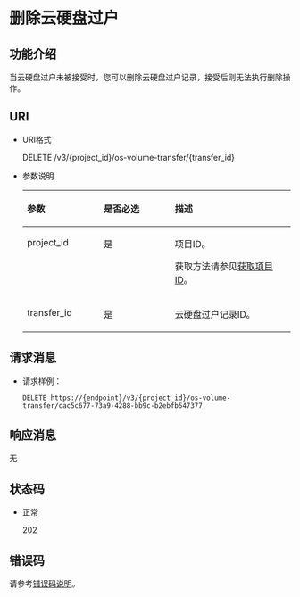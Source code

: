 # 删除云硬盘过户<a name="evs_04_3071"></a>

## 功能介绍<a name="zh-cn_topic_0092902034_section44805042171914"></a>

当云硬盘过户未被接受时，您可以删除云硬盘过户记录，接受后则无法执行删除操作。

## URI<a name="zh-cn_topic_0092887872_section21748494171940"></a>

-   URI格式

    DELETE /v3/\{project\_id\}/os-volume-transfer/\{transfer\_id\}

-   参数说明

    <a name="table5162674110529"></a>
    <table><thead align="left"><tr id="row4741724810529"><th class="cellrowborder" valign="top" width="28.57%" id="mcps1.1.4.1.1"><p id="p1559190910529"><a name="p1559190910529"></a><a name="p1559190910529"></a>参数</p>
    </th>
    <th class="cellrowborder" valign="top" width="26.529999999999998%" id="mcps1.1.4.1.2"><p id="p5498513910529"><a name="p5498513910529"></a><a name="p5498513910529"></a>是否必选</p>
    </th>
    <th class="cellrowborder" valign="top" width="44.9%" id="mcps1.1.4.1.3"><p id="p2461124910529"><a name="p2461124910529"></a><a name="p2461124910529"></a>描述</p>
    </th>
    </tr>
    </thead>
    <tbody><tr id="row4735411910529"><td class="cellrowborder" valign="top" width="28.57%" headers="mcps1.1.4.1.1 "><p id="p18428135952510"><a name="p18428135952510"></a><a name="p18428135952510"></a>project_id</p>
    </td>
    <td class="cellrowborder" valign="top" width="26.529999999999998%" headers="mcps1.1.4.1.2 "><p id="p4344649310529"><a name="p4344649310529"></a><a name="p4344649310529"></a>是</p>
    </td>
    <td class="cellrowborder" valign="top" width="44.9%" headers="mcps1.1.4.1.3 "><p id="p2950506910529"><a name="p2950506910529"></a><a name="p2950506910529"></a>项目ID。</p>
    <p id="p55811451337"><a name="p55811451337"></a><a name="p55811451337"></a>获取方法请参见<a href="获取项目ID.md">获取项目ID</a>。</p>
    </td>
    </tr>
    <tr id="row22943135111210"><td class="cellrowborder" valign="top" width="28.57%" headers="mcps1.1.4.1.1 "><p id="p52246671151847"><a name="p52246671151847"></a><a name="p52246671151847"></a>transfer_id</p>
    </td>
    <td class="cellrowborder" valign="top" width="26.529999999999998%" headers="mcps1.1.4.1.2 "><p id="p4121938151847"><a name="p4121938151847"></a><a name="p4121938151847"></a>是</p>
    </td>
    <td class="cellrowborder" valign="top" width="44.9%" headers="mcps1.1.4.1.3 "><p id="p65441533151847"><a name="p65441533151847"></a><a name="p65441533151847"></a>云硬盘过户记录ID。</p>
    </td>
    </tr>
    </tbody>
    </table>


## 请求消息<a name="zh-cn_topic_0092902034_section3832507172056"></a>

-   请求样例：

    ```
    DELETE https://{endpoint}/v3/{project_id}/os-volume-transfer/cac5c677-73a9-4288-bb9c-b2ebfb547377
    ```


## 响应消息<a name="zh-cn_topic_0092902034_section23586530172122"></a>

无

## 状态码<a name="zh-cn_topic_0092902034_section10353980172239"></a>

-   正常

    202


## 错误码<a name="section431317151242"></a>

请参考[错误码说明](错误码说明.md)。

